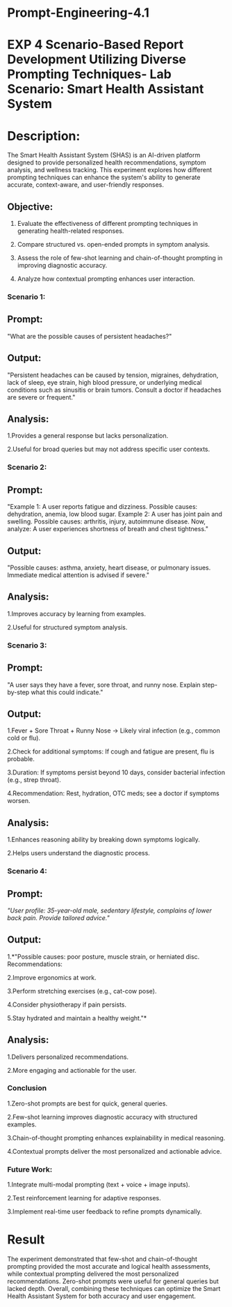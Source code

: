 # Prompt-Engineering-4.1
# EXP 4 Scenario-Based Report Development Utilizing Diverse Prompting Techniques- Lab Scenario: Smart Health Assistant System

# Description: 
The Smart Health Assistant System (SHAS) is an AI-driven platform designed to provide personalized health recommendations, symptom analysis, and wellness tracking. This experiment explores how different prompting techniques can enhance the system's ability to generate accurate, context-aware, and user-friendly responses.

## Objective:
1. Evaluate the effectiveness of different prompting techniques in generating health-related responses.

2. Compare structured vs. open-ended prompts in symptom analysis.

3. Assess the role of few-shot learning and chain-of-thought prompting in improving diagnostic accuracy.

4. Analyze how contextual prompting enhances user interaction.

### Scenario 1:

## Prompt:
"What are the possible causes of persistent headaches?"

## Output:
"Persistent headaches can be caused by tension, migraines, dehydration, lack of sleep, eye strain, high blood pressure, or underlying medical conditions such as sinusitis or brain tumors. Consult a doctor if headaches are severe or frequent."

## Analysis:

1.Provides a general response but lacks personalization.

2.Useful for broad queries but may not address specific user contexts.

### Scenario 2:

## Prompt:
"Example 1: A user reports fatigue and dizziness. Possible causes: dehydration, anemia, low blood sugar.
Example 2: A user has joint pain and swelling. Possible causes: arthritis, injury, autoimmune disease.
Now, analyze: A user experiences shortness of breath and chest tightness."

## Output:
"Possible causes: asthma, anxiety, heart disease, or pulmonary issues. Immediate medical attention is advised if severe."

## Analysis:

1.Improves accuracy by learning from examples.

2.Useful for structured symptom analysis.

### Scenario 3:

 ## Prompt:
"A user says they have a fever, sore throat, and runny nose. Explain step-by-step what this could indicate."

## Output:

1.Fever + Sore Throat + Runny Nose → Likely viral infection (e.g., common cold or flu).

2.Check for additional symptoms: If cough and fatigue are present, flu is probable.

3.Duration: If symptoms persist beyond 10 days, consider bacterial infection (e.g., strep throat).

4.Recommendation: Rest, hydration, OTC meds; see a doctor if symptoms worsen.

## Analysis:

1.Enhances reasoning ability by breaking down symptoms logically.

2.Helps users understand the diagnostic process.

### Scenario 4:

## Prompt:
*"User profile: 35-year-old male, sedentary lifestyle, complains of lower back pain. Provide tailored advice."*

## Output:
1.*"Possible causes: poor posture, muscle strain, or herniated disc. Recommendations:

2.Improve ergonomics at work.

3.Perform stretching exercises (e.g., cat-cow pose).

4.Consider physiotherapy if pain persists.

5.Stay hydrated and maintain a healthy weight."*

 ## Analysis:

1.Delivers personalized recommendations.

2.More engaging and actionable for the user.

### Conclusion 
1.Zero-shot prompts are best for quick, general queries.

2.Few-shot learning improves diagnostic accuracy with structured examples.

3.Chain-of-thought prompting enhances explainability in medical reasoning.

4.Contextual prompts deliver the most personalized and actionable advice.

### Future Work:

1.Integrate multi-modal prompting (text + voice + image inputs).

2.Test reinforcement learning for adaptive responses.

3.Implement real-time user feedback to refine prompts dynamically.

# Result
The experiment demonstrated that few-shot and chain-of-thought prompting provided the most accurate and logical health assessments, while contextual prompting delivered the most personalized recommendations. Zero-shot prompts were useful for general queries but lacked depth. Overall, combining these techniques can optimize the Smart Health Assistant System for both accuracy and user engagement.
